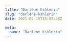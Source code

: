 ```yaml
---
title: "Darlene Kshlerin"
slug: "darlene-kshlerin"
date: 2021-02-15T15:52:48Z

meta:
  name: "Darlene Kshlerin"
---
```


